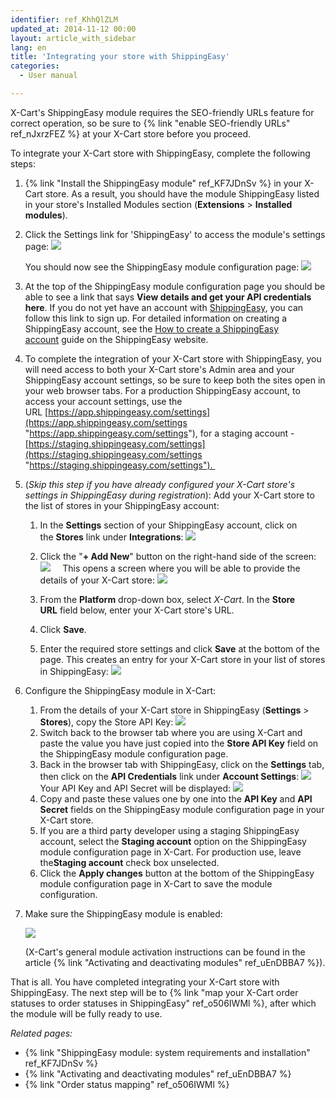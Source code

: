 ```yaml
---
identifier: ref_KhhQlZLM
updated_at: 2014-11-12 00:00
layout: article_with_sidebar
lang: en
title: 'Integrating your store with ShippingEasy'
categories:
  - User manual

---
```


X-Cart's ShippingEasy module requires the SEO-friendly URLs feature for correct operation, so be sure to {% link "enable SEO-friendly URLs" ref_nJxrzFEZ %} at your X-Cart store before you proceed.

To integrate your X-Cart store with ShippingEasy, complete the following steps:

1.  {% link "Install the ShippingEasy module" ref_KF7JDnSv %} in your X-Cart store. As a result, you should have the module ShippingEasy listed in your store's Installed Modules section (**Extensions** > **Installed modules**). 
2.  Сlick the Settings link for 'ShippingEasy' to access the module's settings page:
    ![]({{site.baseurl}}/attachments/8224894/8355902.png?effects=drop-shadow)

    You should now see the ShippingEasy module configuration page:
    ![]({{site.baseurl}}/attachments/8224894/8355903.png?effects=drop-shadow)
3.  At the top of the ShippingEasy module configuration page you should be able to see a link that says **View details and get your API credentials here**. If you do not yet have an account with [ShippingEasy](http://shippingeasy.com/integrate-your-shipping-for-xcart-with-the-shippingeasy-app/?se-ref=96), you can follow this link to sign up. For detailed information on creating a ShippingEasy account, see the [How to create a ShippingEasy account](https://support.shippingeasy.com/entries/23453187-How-to-Create-a-ShippingEasy-account "https://support.shippingeasy.com/entries/23453187-How-to-Create-a-ShippingEasy-account") guide on the ShippingEasy website.
4.  To complete the integration of your X-Cart store with ShippingEasy, you will need access to both your X-Cart store's Admin area and your ShippingEasy account settings, so be sure to keep both the sites open in your web browser tabs. For a production ShippingEasy account, to access your account settings, use the URL [https://app.shippingeasy.com/settings](https://app.shippingeasy.com/settings "https://app.shippingeasy.com/settings"), for a staging account -[https://staging.shippingeasy.com/settings](https://staging.shippingeasy.com/settings "https://staging.shippingeasy.com/settings"). 
5.  (_Skip this step if you have already configured your X-Cart store's settings in ShippingEasy during registration_): Add your X-Cart store to the list of stores in your ShippingEasy account:
    1.  In the **Settings** section of your ShippingEasy account, click on the **Stores** link under **Integrations**:
        ![]({{site.baseurl}}/attachments/8224894/8355897.png?effects=drop-shadow)

    2.  Click the "**+ Add New**" button on the right-hand side of the screen:
        ![]({{site.baseurl}}/attachments/8224894/8355898.png?effects=drop-shadow)
            This opens a screen where you will be able to provide the details of your X-Cart store:
        ![]({{site.baseurl}}/attachments/8224894/8355899.png?effects=drop-shadow)

    3.  From the **Platform** drop-down box, select _X-Cart_. In the **Store URL** field below, enter your X-Cart store's URL.
    4.  Click **Save**.
    5.  Enter the required store settings and click **Save** at the bottom of the page. This creates an entry for your X-Cart store in your list of stores in ShippingEasy:
        ![]({{site.baseurl}}/attachments/8224894/8355900.png?effects=drop-shadow)
6.  Configure the ShippingEasy module in X-Cart:
    1.  From the details of your X-Cart store in ShippingEasy (**Settings** > **Stores**), copy the Store API Key:
        ![]({{site.baseurl}}/attachments/8224894/8355904.png?effects=drop-shadow)
    2.  Switch back to the browser tab where you are using X-Cart and paste the value you have just copied into the **Store API Key** field on the ShippingEasy module configuration page.
    3.  Back in the browser tab with ShippingEasy, click on the **Settings** tab, then click on the **API Credentials** link under **Account Settings**:
        ![]({{site.baseurl}}/attachments/8224894/8355905.png?effects=drop-shadow)
        Your API Key and API Secret will be displayed:
        ![]({{site.baseurl}}/attachments/8224894/8355906.png?effects=drop-shadow)
    4.  Copy and paste these values one by one into the **API Key** and **API Secret** fields on the ShippingEasy module configuration page in your X-Cart store.
    5.  If you are a third party developer using a staging ShippingEasy account, select the **Staging account** option on the ShippingEasy module configuration page in X-Cart. For production use, leave the**Staging account** check box unselected.
    6.  Click the **Apply changes** button at the bottom of the ShippingEasy module configuration page in X-Cart to save the module configuration.
7.  Make sure the ShippingEasy module is enabled:

    ![]({{site.baseurl}}/attachments/8224894/8355901.png?effects=drop-shadow)

    (X-Cart's general module activation instructions can be found in the article {% link "Activating and deactivating modules" ref_uEnDBBA7 %}).

That is all. You have completed integrating your X-Cart store with ShippingEasy. The next step will be to {% link "map your X-Cart order statuses to order statuses in ShippingEasy" ref_o506IWMl %}, after which the module will be fully ready to use.

_Related pages:_

*   {% link "ShippingEasy module: system requirements and installation" ref_KF7JDnSv %}
*   {% link "Activating and deactivating modules" ref_uEnDBBA7 %}
*   {% link "Order status mapping" ref_o506IWMl %}
